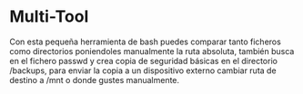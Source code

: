 # Multi-Tool
Con esta pequeña herramienta de bash puedes comparar tanto ficheros como directorios poniendoles manualmente la ruta absoluta, también busca en el fichero passwd y crea copia de seguridad básicas en el directorio /backups, para enviar la copia a un dispositivo externo cambiar ruta de destino a /mnt o donde gustes manualmente.
